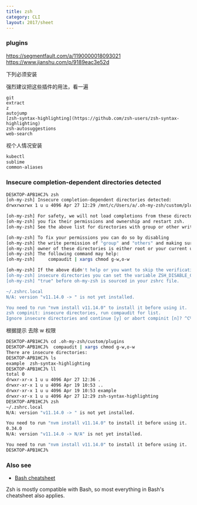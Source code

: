 ```yaml
---
title: zsh
category: CLI
layout: 2017/sheet
---
```


### plugins

https://segmentfault.com/a/1190000018093021
https://www.jianshu.com/p/9189eac3e52d

下列必须安装

强烈建议把这些插件的用法，看一遍

```
git 
extract 
z 
autojump 
[zsh-syntax-highlighting](https://github.com/zsh-users/zsh-syntax-highlighting)
zsh-autosuggestions
web-search
```

视个人情况安装

```bash
kubectl
sublime
common-aliases
```





### Insecure completion-dependent directories detected

```bash
DESKTOP-APB1HCJ% zsh
[oh-my-zsh] Insecure completion-dependent directories detected:
drwxrwxrwx 1 u u 4096 Apr 27 12:29 /mnt/c/Users/a/.oh-my-zsh/custom/plugins/zsh-syntax-highlighting

[oh-my-zsh] For safety, we will not load completions from these directories until
[oh-my-zsh] you fix their permissions and ownership and restart zsh.
[oh-my-zsh] See the above list for directories with group or other writability.

[oh-my-zsh] To fix your permissions you can do so by disabling
[oh-my-zsh] the write permission of "group" and "others" and making sure that the
[oh-my-zsh] owner of these directories is either root or your current user.
[oh-my-zsh] The following command may help:
[oh-my-zsh]     compaudit | xargs chmod g-w,o-w

[oh-my-zsh] If the above didn't help or you want to skip the verification of
[oh-my-zsh] insecure directories you can set the variable ZSH_DISABLE_COMPFIX to
[oh-my-zsh] "true" before oh-my-zsh is sourced in your zshrc file.

~/.zshrc.local
N/A: version "v11.14.0 -> " is not yet installed.

You need to run "nvm install v11.14.0" to install it before using it.
zsh compinit: insecure directories, run compaudit for list.
Ignore insecure directories and continue [y] or abort compinit [n]? ^C%
```

根据提示 去除 w 权限

```bash
DESKTOP-APB1HCJ% cd .oh-my-zsh/custom/plugins
DESKTOP-APB1HCJ%  compaudit | xargs chmod g-w,o-w
There are insecure directories:
DESKTOP-APB1HCJ% ls
example  zsh-syntax-highlighting
DESKTOP-APB1HCJ% ll
total 0
drwxr-xr-x 1 u u 4096 Apr 27 12:36 .
drwxr-xr-x 1 u u 4096 Apr 19 10:53 ..
drwxr-xr-x 1 u u 4096 Apr 19 10:53 example
drwxr-xr-x 1 u u 4096 Apr 27 12:29 zsh-syntax-highlighting
DESKTOP-APB1HCJ% zsh
~/.zshrc.local
N/A: version "v11.14.0 -> " is not yet installed.

You need to run "nvm install v11.14.0" to install it before using it.
0.34.0
N/A: version "v11.14.0 -> N/A" is not yet installed.

You need to run "nvm install v11.14.0" to install it before using it.
DESKTOP-APB1HCJ%
```


### Also see

- [Bash cheatsheet](./bash)

Zsh is mostly compatible with Bash, so most everything in Bash's cheatsheet also applies.
